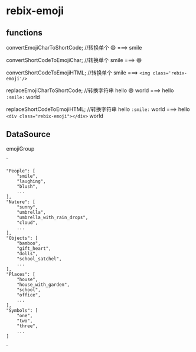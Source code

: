 # rebix-emoji

## functions

convertEmojiCharToShortCode;
//转换单个    :smile: ===> smile


convertShortCodeToEmojiChar;
//转换单个    smile ===> :smile:


convertShortCodeToEmojiHTML;
//转换单个    smile ===> `<img class='rebix-emoji'/>`


replaceEmojiCharToShortCode;
//转换字符串  hello :smile: world ===> hello `:smile:` world


replaceShortCodeToEmojiHTML;
//转换字符串  hello `:smile:` world ===> hello `<div class="rebix-emoji"></div>` world


## DataSource

emojiGroup

`

    "People": [
        "smile",
        "laughing",
        "blush",
        ...
    ],
    "Nature": [
        "sunny",
        "umbrella",
        "umbrella_with_rain_drops",
        "cloud",
        ...
    ],
    "Objects": [
        "bamboo",
        "gift_heart",
        "dolls",
        "school_satchel",
        ...
    ],
    "Places": [
        "house",
        "house_with_garden",
        "school",
        "office",
        ...
    ],
    "Symbols": [
        "one",
        "two",
        "three",
        ...
    ]
`
